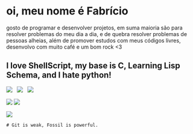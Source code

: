 # oi, meu nome é Fabrício

gosto de programar e desenvolver projetos, em suma maioria são para resolver problemas do meu dia a dia, e de quebra resolver problemas de pessoas alheias, além de promover estudos com meus códigos livres, desenvolvo com muito café e um bom rock <3

## I love ShellScript, my base is C, Learning Lisp Schema, and I hate python!
[<img src="https://img.shields.io/github/license/fabriciocybershell/Mikosuma?style=for-the-badge">](https://img.shields.io/github/license/fabriciocybershell/Mikosuma?style=for-the-badge)
&nbsp;&nbsp;[<img src="https://img.shields.io/github/stars/fabriciocybershell/Mikosuma?style=for-the-badge">](https://img.shields.io/github/stars/fabriciocybershell/Mikosuma?style=for-the-badge)
&nbsp;&nbsp;[<img src="https://img.shields.io/github/contributors-anon/fabriciocybershell/mikosuma?style=for-the-badge">](https://img.shields.io/github/contributors-anon/fabriciocybershell/mikosuma?style=for-the-badge)

<img src="https://github-readme-stats.vercel.app/api/top-langs/?username=fabriciocybershell&layout=compact&langs_count=7&theme=synthwave">
<img src="https://github-readme-stats.vercel.app/api?username=fabriciocybershell&show_icons=true&theme=synthwave&include_all_commits=true&count_private=true">

[<img src="https://www.worldcommunitygrid.org/images/logo_images/dyn_logo_2.jpg">](https://www.worldcommunitygrid.org/)

```
# Git is weak, Fossil is powerful.
```
